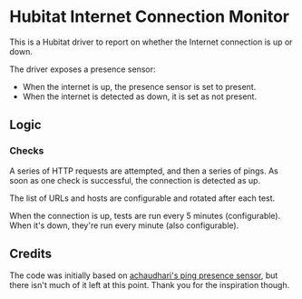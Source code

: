 # Hubitat Internet Connection Monitor

This is a Hubitat driver to report on whether the Internet connection is up or down.

The driver exposes a presence sensor:
  * When the internet is up, the presence sensor is set to present.
  * When the internet is detected as down, it is set as not present.

## Logic

### Checks

A series of HTTP requests are attempted, and then a series of pings. As soon as one check is successful, the connection is detected as up.

The list of URLs and hosts are configurable and rotated after each test.

When the connection is up, tests are run every 5 minutes (configurable). When it's down, they're run every minute (also configurable).

## Credits

The code was initially based on [achaudhari's ping presence sensor](https://github.com/achaudhari/hubitat-drivers/tree/cee6fc7b9682da862ff7b497ed096e0014d4c8f7/ping-presence-sensor), but there isn't much of it left at this point. Thank you for the inspiration though.
